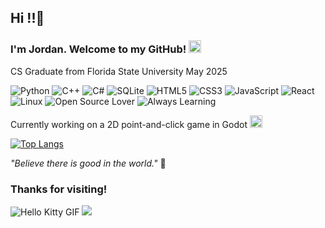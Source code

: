 ## Hi !!👋
### I'm Jordan. Welcome to my GitHub! <img src="https://web.archive.org/web/20091026232923/http://www.geocities.com/Tokyo/Market/7773/star.gif" width="20" />
CS Graduate from Florida State University May 2025

![Python](https://img.shields.io/badge/Python-pink?style=flat&logo=python&logoColor=white)
![C++](https://img.shields.io/badge/C++-pink?style=flat&logo=c%2B%2B&logoColor=white)
![C#](https://img.shields.io/badge/C%23-pink?style=flat&logo=dotnet&logoColor=white)
![SQLite](https://img.shields.io/badge/SQLite-pink?style=flat&logo=sqlite&logoColor=white)
![HTML5](https://img.shields.io/badge/HTML5-pink?style=flat&logo=html5&logoColor=white)
![CSS3](https://img.shields.io/badge/CSS3-pink?style=flat&logo=css3&logoColor=white)
![JavaScript](https://img.shields.io/badge/JavaScript-pink?style=flat&logo=javascript&logoColor=white)
![React](https://img.shields.io/badge/React-pink?style=flat&logo=react&logoColor=white)
![Linux](https://img.shields.io/badge/Linux-pink?style=flat&logo=linux&logoColor=white)
![Open Source Lover](https://img.shields.io/badge/Open%20Source-Lover-pink?style=flat)
![Always Learning](https://img.shields.io/badge/Always-Learning-pink?style=flat)

Currently working on a 2D point-and-click game in Godot <img src="https://img.itch.zone/aW1hZ2UvOTY5NTgyLzU1OTg4NjkuZ2lm/794x1000/BqczAb.gif" width="20" />

[![Top Langs](https://github-readme-stats.vercel.app/api/top-langs/?username=JordanFreyman&layout=compact&theme=synthwave&card_width=445)](https://github.com/anuraghazra/github-readme-stats)



_"Believe there is good in the world."_ 🌟

### Thanks for visiting!
![Hello Kitty GIF](https://web.archive.org/web/20090731135339/http://hk.geocities.com/hello300hk300/Hello_kitty_2.gif)
<img src="https://web.archive.org/web/20020314024112/http://hk.geocities.com:80/jubilationjournal/starstar.gif"/>
<!--

Here are some ideas to get you started:

- 🔭 I’m currently working on ...
- 🌱 I’m currently learning ...
- 👯 I’m looking to collaborate on ...
- 🤔 I’m looking for help with ...
- 💬 Ask me about ...
- 📫 How to reach me: ...
- 😄 Pronouns: ...
- ⚡ Fun fact: ...
-->
